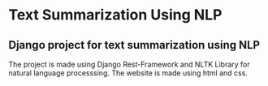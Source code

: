 # Text Summarization Using NLP 
## Django project for text summarization using NLP
<p> The project is made using Django Rest-Framework and NLTK Library for natural language processsing. The website is made using html and css.</p>
